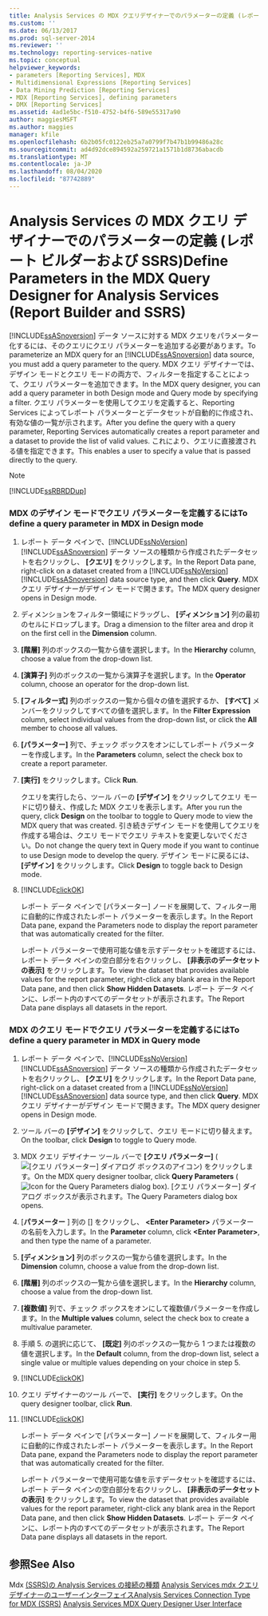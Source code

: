 ```yaml
---
title: Analysis Services の MDX クエリデザイナーでのパラメーターの定義 (レポートビルダーおよび SSRS) |Microsoft Docs
ms.custom: ''
ms.date: 06/13/2017
ms.prod: sql-server-2014
ms.reviewer: ''
ms.technology: reporting-services-native
ms.topic: conceptual
helpviewer_keywords:
- parameters [Reporting Services], MDX
- Multidimensional Expressions [Reporting Services]
- Data Mining Prediction [Reporting Services]
- MDX [Reporting Services], defining parameters
- DMX [Reporting Services]
ms.assetid: 4ad1e5bc-f510-4752-b4f6-589e55317a90
author: maggiesMSFT
ms.author: maggies
manager: kfile
ms.openlocfilehash: 6b2b05fc0122eb25a7a0799f7b47b1b99486a28c
ms.sourcegitcommit: ad4d92dce894592a259721a1571b1d8736abacdb
ms.translationtype: MT
ms.contentlocale: ja-JP
ms.lasthandoff: 08/04/2020
ms.locfileid: "87742889"
---
```

# <a name="define-parameters-in-the-mdx-query-designer-for-analysis-services-report-builder-and-ssrs"></a><span data-ttu-id="aadf2-102">Analysis Services の MDX クエリ デザイナーでのパラメーターの定義 (レポート ビルダーおよび SSRS)</span><span class="sxs-lookup"><span data-stu-id="aadf2-102">Define Parameters in the MDX Query Designer for Analysis Services (Report Builder and SSRS)</span></span>
  <span data-ttu-id="aadf2-103">[!INCLUDE[ssASnoversion](../../../includes/ssasnoversion-md.md)] データ ソースに対する MDX クエリをパラメーター化するには、そのクエリにクエリ パラメーターを追加する必要があります。</span><span class="sxs-lookup"><span data-stu-id="aadf2-103">To parameterize an MDX query for an [!INCLUDE[ssASnoversion](../../../includes/ssasnoversion-md.md)] data source, you must add a query parameter to the query.</span></span> <span data-ttu-id="aadf2-104">MDX クエリ デザイナーでは、デザイン モードとクエリ モードの両方で、フィルターを指定することによって、クエリ パラメーターを追加できます。</span><span class="sxs-lookup"><span data-stu-id="aadf2-104">In the MDX query designer, you can add a query parameter in both Design mode and Query mode by specifying a filter.</span></span> <span data-ttu-id="aadf2-105">クエリ パラメーターを使用してクエリを定義すると、Reporting Services によってレポート パラメーターとデータセットが自動的に作成され、有効な値の一覧が示されます。</span><span class="sxs-lookup"><span data-stu-id="aadf2-105">After you define the query with a query parameter, Reporting Services automatically creates a report parameter and a dataset to provide the list of valid values.</span></span> <span data-ttu-id="aadf2-106">これにより、クエリに直接渡される値を指定できます。</span><span class="sxs-lookup"><span data-stu-id="aadf2-106">This enables a user to specify a value that is passed directly to the query.</span></span>

> [!NOTE]
>  [!INCLUDE[ssRBRDDup](../../includes/ssrbrddup-md.md)]

### <a name="to-define-a-query-parameter-in-mdx-in-design-mode"></a><span data-ttu-id="aadf2-107">MDX のデザイン モードでクエリ パラメーターを定義するには</span><span class="sxs-lookup"><span data-stu-id="aadf2-107">To define a query parameter in MDX in Design mode</span></span>

1.  <span data-ttu-id="aadf2-108">レポート データ ペインで、[!INCLUDE[ssNoVersion](../../../includes/ssnoversion-md.md)] [!INCLUDE[ssASnoversion](../../../includes/ssasnoversion-md.md)] データ ソースの種類から作成されたデータセットを右クリックし、 **[クエリ]** をクリックします。</span><span class="sxs-lookup"><span data-stu-id="aadf2-108">In the Report Data pane, right-click on a dataset created from a [!INCLUDE[ssNoVersion](../../../includes/ssnoversion-md.md)] [!INCLUDE[ssASnoversion](../../../includes/ssasnoversion-md.md)] data source type, and then click **Query**.</span></span> <span data-ttu-id="aadf2-109">MDX クエリ デザイナーがデザイン モードで開きます。</span><span class="sxs-lookup"><span data-stu-id="aadf2-109">The MDX query designer opens in Design mode.</span></span>

2.  <span data-ttu-id="aadf2-110">ディメンションをフィルター領域にドラッグし、 **[ディメンション]** 列の最初のセルにドロップします。</span><span class="sxs-lookup"><span data-stu-id="aadf2-110">Drag a dimension to the filter area and drop it on the first cell in the **Dimension** column.</span></span>

3.  <span data-ttu-id="aadf2-111">**[階層]** 列のボックスの一覧から値を選択します。</span><span class="sxs-lookup"><span data-stu-id="aadf2-111">In the **Hierarchy** column, choose a value from the drop-down list.</span></span>

4.  <span data-ttu-id="aadf2-112">**[演算子]** 列のボックスの一覧から演算子を選択します。</span><span class="sxs-lookup"><span data-stu-id="aadf2-112">In the **Operator** column, choose an operator for the drop-down list.</span></span>

5.  <span data-ttu-id="aadf2-113">**[フィルター式]** 列のボックスの一覧から個々の値を選択するか、 **[すべて]** メンバーをクリックしてすべての値を選択します。</span><span class="sxs-lookup"><span data-stu-id="aadf2-113">In the **Filter Expression** column, select individual values from the drop-down list, or click the **All** member to choose all values.</span></span>

6.  <span data-ttu-id="aadf2-114">**[パラメーター]** 列で、チェック ボックスをオンにしてレポート パラメーターを作成します。</span><span class="sxs-lookup"><span data-stu-id="aadf2-114">In the **Parameters** column, select the check box to create a report parameter.</span></span>

7.  <span data-ttu-id="aadf2-115">**[実行]** をクリックします。</span><span class="sxs-lookup"><span data-stu-id="aadf2-115">Click **Run**.</span></span>

     <span data-ttu-id="aadf2-116">クエリを実行したら、ツール バーの **[デザイン]** をクリックしてクエリ モードに切り替え、作成した MDX クエリを表示します。</span><span class="sxs-lookup"><span data-stu-id="aadf2-116">After you run the query, click **Design** on the toolbar to toggle to Query mode to view the MDX query that was created.</span></span> <span data-ttu-id="aadf2-117">引き続きデザイン モードを使用してクエリを作成する場合は、クエリ モードでクエリ テキストを変更しないでください。</span><span class="sxs-lookup"><span data-stu-id="aadf2-117">Do not change the query text in Query mode if you want to continue to use Design mode to develop the query.</span></span> <span data-ttu-id="aadf2-118">デザイン モードに戻るには、 **[デザイン]** をクリックします。</span><span class="sxs-lookup"><span data-stu-id="aadf2-118">Click **Design** to toggle back to Design mode.</span></span>

8.  [!INCLUDE[clickOK](../../../includes/clickok-md.md)]

     <span data-ttu-id="aadf2-119">レポート データ ペインで [パラメーター] ノードを展開して、フィルター用に自動的に作成されたレポート パラメーターを表示します。</span><span class="sxs-lookup"><span data-stu-id="aadf2-119">In the Report Data pane, expand the Parameters node to display the report parameter that was automatically created for the filter.</span></span>

     <span data-ttu-id="aadf2-120">レポート パラメーターで使用可能な値を示すデータセットを確認するには、レポート データ ペインの空白部分を右クリックし、 **[非表示のデータセットの表示]** をクリックします。</span><span class="sxs-lookup"><span data-stu-id="aadf2-120">To view the dataset that provides available values for the report parameter, right-click any blank area in the Report Data pane, and then click **Show Hidden Datasets**.</span></span> <span data-ttu-id="aadf2-121">レポート データ ペインに、レポート内のすべてのデータセットが表示されます。</span><span class="sxs-lookup"><span data-stu-id="aadf2-121">The Report Data pane displays all datasets in the report.</span></span>

### <a name="to-define-a-query-parameter-in-mdx-in-query-mode"></a><span data-ttu-id="aadf2-122">MDX のクエリ モードでクエリ パラメーターを定義するには</span><span class="sxs-lookup"><span data-stu-id="aadf2-122">To define a query parameter in MDX in Query mode</span></span>

1.  <span data-ttu-id="aadf2-123">レポート データ ペインで、[!INCLUDE[ssNoVersion](../../../includes/ssnoversion-md.md)] [!INCLUDE[ssASnoversion](../../../includes/ssasnoversion-md.md)] データ ソースの種類から作成されたデータセットを右クリックし、 **[クエリ]** をクリックします。</span><span class="sxs-lookup"><span data-stu-id="aadf2-123">In the Report Data pane, right-click on a dataset created from a [!INCLUDE[ssNoVersion](../../../includes/ssnoversion-md.md)] [!INCLUDE[ssASnoversion](../../../includes/ssasnoversion-md.md)] data source type, and then click **Query**.</span></span> <span data-ttu-id="aadf2-124">MDX クエリ デザイナーがデザイン モードで開きます。</span><span class="sxs-lookup"><span data-stu-id="aadf2-124">The MDX query designer opens in Design mode.</span></span>

2.  <span data-ttu-id="aadf2-125">ツール バーの **[デザイン]** をクリックして、クエリ モードに切り替えます。</span><span class="sxs-lookup"><span data-stu-id="aadf2-125">On the toolbar, click **Design** to toggle to Query mode.</span></span>

3.  <span data-ttu-id="aadf2-126">MDX クエリ デザイナー ツール バーで **[クエリ パラメーター]** (![[クエリ パラメーター] ダイアログ ボックスのアイコン](../../analysis-services/media/iconqueryparameter.gif "[クエリ パラメーター] ダイアログ ボックスのアイコン")) をクリックします。</span><span class="sxs-lookup"><span data-stu-id="aadf2-126">On the MDX query designer toolbar, click **Query Parameters** (![Icon for the Query Parameters dialog box](../../analysis-services/media/iconqueryparameter.gif "Icon for the Query Parameters dialog box")).</span></span> <span data-ttu-id="aadf2-127">[クエリ パラメーター] ダイアログ ボックスが表示されます。</span><span class="sxs-lookup"><span data-stu-id="aadf2-127">The Query Parameters dialog box opens.</span></span>

4.  <span data-ttu-id="aadf2-128">[**パラメーター** ] 列の [] をクリックし、 **\<Enter Parameter>** パラメーターの名前を入力します。</span><span class="sxs-lookup"><span data-stu-id="aadf2-128">In the **Parameter** column, click **\<Enter Parameter>**, and then type the name of a parameter.</span></span>

5.  <span data-ttu-id="aadf2-129">**[ディメンション]** 列のボックスの一覧から値を選択します。</span><span class="sxs-lookup"><span data-stu-id="aadf2-129">In the **Dimension** column, choose a value from the drop-down list.</span></span>

6.  <span data-ttu-id="aadf2-130">**[階層]** 列のボックスの一覧から値を選択します。</span><span class="sxs-lookup"><span data-stu-id="aadf2-130">In the **Hierarchy** column, choose a value from the drop-down list.</span></span>

7.  <span data-ttu-id="aadf2-131">**[複数値]** 列で、チェック ボックスをオンにして複数値パラメーターを作成します。</span><span class="sxs-lookup"><span data-stu-id="aadf2-131">In the **Multiple values** column, select the check box to create a multivalue parameter.</span></span>

8.  <span data-ttu-id="aadf2-132">手順 5. の選択に応じて、 **[既定]** 列のボックスの一覧から 1 つまたは複数の値を選択します。</span><span class="sxs-lookup"><span data-stu-id="aadf2-132">In the **Default** column, from the drop-down list, select a single value or multiple values depending on your choice in step 5.</span></span>

9. [!INCLUDE[clickOK](../../../includes/clickok-md.md)]

10. <span data-ttu-id="aadf2-133">クエリ デザイナーのツール バーで、 **[実行]** をクリックします。</span><span class="sxs-lookup"><span data-stu-id="aadf2-133">On the query designer toolbar, click **Run**.</span></span>

11. [!INCLUDE[clickOK](../../../includes/clickok-md.md)]

     <span data-ttu-id="aadf2-134">レポート データ ペインで [パラメーター] ノードを展開して、フィルター用に自動的に作成されたレポート パラメーターを表示します。</span><span class="sxs-lookup"><span data-stu-id="aadf2-134">In the Report Data pane, expand the Parameters node to display the report parameter that was automatically created for the filter.</span></span>

     <span data-ttu-id="aadf2-135">レポート パラメーターで使用可能な値を示すデータセットを確認するには、レポート データ ペインの空白部分を右クリックし、 **[非表示のデータセットの表示]** をクリックします。</span><span class="sxs-lookup"><span data-stu-id="aadf2-135">To view the dataset that provides available values for the report parameter, right-click any blank area in the Report Data pane, and then click **Show Hidden Datasets**.</span></span> <span data-ttu-id="aadf2-136">レポート データ ペインに、レポート内のすべてのデータセットが表示されます。</span><span class="sxs-lookup"><span data-stu-id="aadf2-136">The Report Data pane displays all datasets in the report.</span></span>

## <a name="see-also"></a><span data-ttu-id="aadf2-137">参照</span><span class="sxs-lookup"><span data-stu-id="aadf2-137">See Also</span></span>
 <span data-ttu-id="aadf2-138">Mdx [&#40;SSRS&#41;の Analysis Services の接続の種類](analysis-services-connection-type-for-mdx-ssrs.md) [Analysis Services mdx クエリデザイナーのユーザーインターフェイス](analysis-services-mdx-query-designer-user-interface.md)</span><span class="sxs-lookup"><span data-stu-id="aadf2-138">[Analysis Services Connection Type for MDX &#40;SSRS&#41;](analysis-services-connection-type-for-mdx-ssrs.md) [Analysis Services MDX Query Designer User Interface](analysis-services-mdx-query-designer-user-interface.md)</span></span>


